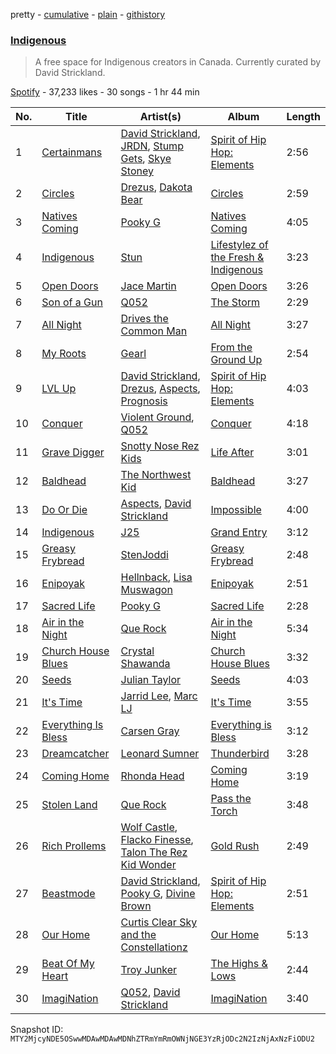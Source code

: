 pretty - [cumulative](/playlists/cumulative/37i9dQZF1DWYrH4yMJbkL8.md) - [plain](/playlists/plain/37i9dQZF1DWYrH4yMJbkL8) - [githistory](https://github.githistory.xyz/mackorone/spotify-playlist-archive/blob/main/playlists/plain/37i9dQZF1DWYrH4yMJbkL8)

### [Indigenous](https://open.spotify.com/playlist/37i9dQZF1DWYrH4yMJbkL8)

> A free space for Indigenous creators in Canada\. Currently curated by David Strickland.

[Spotify](https://open.spotify.com/user/spotify) - 37,233 likes - 30 songs - 1 hr 44 min

| No. | Title | Artist(s) | Album | Length |
|---|---|---|---|---|
| 1 | [Certainmans](https://open.spotify.com/track/4y89AiTlCijJD78EfY5afp) | [David Strickland](https://open.spotify.com/artist/3uiLDKuZbSyPRh7wdzT56G), [JRDN](https://open.spotify.com/artist/5v44WEYTAsI7rnuxsfJBly), [Stump Gets](https://open.spotify.com/artist/4lY9nyqjdR9VrC94iSgboG), [Skye Stoney](https://open.spotify.com/artist/1mxl5dowMJ17AjQenXSFm9) | [Spirit of Hip Hop: Elements](https://open.spotify.com/album/2HelVgf6YgnqslpqgAlLoq) | 2:56 |
| 2 | [Circles](https://open.spotify.com/track/45XnujE0wweAt8zuaEfNqa) | [Drezus](https://open.spotify.com/artist/08G2YWw73h9tgNN1CcqTOZ), [Dakota Bear](https://open.spotify.com/artist/25MEoFUjbq3v7Tc66YHv48) | [Circles](https://open.spotify.com/album/1uCmwNYgdn8BYfs8vwLiPU) | 2:59 |
| 3 | [Natives Coming](https://open.spotify.com/track/0xXLRXhSnIKrvhKgSl6QgM) | [Pooky G](https://open.spotify.com/artist/0hb8GuMc1l6ODRMovclPrg) | [Natives Coming](https://open.spotify.com/album/1p12ug4xuZLrTLeZKmly2P) | 4:05 |
| 4 | [Indigenous](https://open.spotify.com/track/44dGG6MfX9nWPsQD1opkMq) | [Stun](https://open.spotify.com/artist/6VbNlGtDDyO3pVCMDqLylR) | [Lifestylez of the Fresh & Indigenous](https://open.spotify.com/album/6hogy1sw5nX0g2Mto4yxOG) | 3:23 |
| 5 | [Open Doors](https://open.spotify.com/track/5ypIMtQa75KHt3NkE3jil4) | [Jace Martin](https://open.spotify.com/artist/3xf8LLl2ZMTIsnrK0Ms7CA) | [Open Doors](https://open.spotify.com/album/7Azn0p4oDPjNOSffIVTUpl) | 3:26 |
| 6 | [Son of a Gun](https://open.spotify.com/track/5zsVYoquMgMSZYXzTwLbB7) | [Q052](https://open.spotify.com/artist/2T6gwpmENgpNZTWLJ2bKVE) | [The Storm](https://open.spotify.com/album/2PJDK1hEOnFHOM8qt7qrgQ) | 2:29 |
| 7 | [All Night](https://open.spotify.com/track/0RGAfDifCecF9luOS9jMXP) | [Drives the Common Man](https://open.spotify.com/artist/2wcZTsK9T9ANPCLWDHtFIZ) | [All Night](https://open.spotify.com/album/08SmdqGpoFvM9Et6sir3Uh) | 3:27 |
| 8 | [My Roots](https://open.spotify.com/track/5z4Yl9hQ1rPHtRmtvj2D3R) | [Gearl](https://open.spotify.com/artist/3EylKuZyncDiQL9w5me5m4) | [From the Ground Up](https://open.spotify.com/album/7F11xXJYIMLsMwVmcswDkV) | 2:54 |
| 9 | [LVL Up](https://open.spotify.com/track/2h5pGjSq4EdQxzDOPDeNsK) | [David Strickland](https://open.spotify.com/artist/3uiLDKuZbSyPRh7wdzT56G), [Drezus](https://open.spotify.com/artist/08G2YWw73h9tgNN1CcqTOZ), [Aspects](https://open.spotify.com/artist/69LoIKhuJuda9MLrxWLrLn), [Prognosis](https://open.spotify.com/artist/0lgk1kHZw7gX9lsEEjaCxQ) | [Spirit of Hip Hop: Elements](https://open.spotify.com/album/2HelVgf6YgnqslpqgAlLoq) | 4:03 |
| 10 | [Conquer](https://open.spotify.com/track/7G3HQr2Eg2jnjEZKYbsZEB) | [Violent Ground](https://open.spotify.com/artist/4NggpgL0QyEmrdYQTrXUdy), [Q052](https://open.spotify.com/artist/2T6gwpmENgpNZTWLJ2bKVE) | [Conquer](https://open.spotify.com/album/2NQsY5pkAvQKwEKHXT2dzR) | 4:18 |
| 11 | [Grave Digger](https://open.spotify.com/track/63Tj6tcu16Oli5CHQpscvJ) | [Snotty Nose Rez Kids](https://open.spotify.com/artist/16T3el1CEjX49qFA7UT2n5) | [Life After](https://open.spotify.com/album/4W9xrubWyGteS9887uPP3o) | 3:01 |
| 12 | [Baldhead](https://open.spotify.com/track/67zPuemTuELBI4ZbzGVJqO) | [The Northwest Kid](https://open.spotify.com/artist/5Res9jNYMBw9nXqYjsEg4k) | [Baldhead](https://open.spotify.com/album/5AMv4c7wHSrhMD4XflSjG8) | 3:27 |
| 13 | [Do Or Die](https://open.spotify.com/track/5ksZxHKI0CqJBKrNUWrGSK) | [Aspects](https://open.spotify.com/artist/69LoIKhuJuda9MLrxWLrLn), [David Strickland](https://open.spotify.com/artist/7zPBcwrVMlx9Cqpu49P8y9) | [Impossible](https://open.spotify.com/album/6RbYmVI3PVP7tB9GEvt3gE) | 4:00 |
| 14 | [Indigenous](https://open.spotify.com/track/1jLeGHNU8INCGes7Goi6Uw) | [J25](https://open.spotify.com/artist/0zvt2CkXqszuXcdsQ3ncPo) | [Grand Entry](https://open.spotify.com/album/0Zsykm3miOnXs6yCXpYveE) | 3:12 |
| 15 | [Greasy Frybread](https://open.spotify.com/track/4bqXko7FPqSm2pz4noKerW) | [StenJoddi](https://open.spotify.com/artist/55U1IXgTHcRNpl1tRRrV3d) | [Greasy Frybread](https://open.spotify.com/album/6y5OOq78MkUmABrT0ocFOE) | 2:48 |
| 16 | [Enipoyak](https://open.spotify.com/track/6uXxwoCOV6og4s132kYwGx) | [Hellnback](https://open.spotify.com/artist/6uQP92pp2b16OF2kZaxHdZ), [Lisa Muswagon](https://open.spotify.com/artist/0ZkIb4eCGyDSGIBMEAj2yh) | [Enipoyak](https://open.spotify.com/album/1AYlyES4Aet9rrw7zpAQgp) | 2:51 |
| 17 | [Sacred Life](https://open.spotify.com/track/3oPFgFIjThpaFdIk8dlP7U) | [Pooky G](https://open.spotify.com/artist/0hb8GuMc1l6ODRMovclPrg) | [Sacred Life](https://open.spotify.com/album/5AfnHUzgGrDI6Qo6bDRrYX) | 2:28 |
| 18 | [Air in the Night](https://open.spotify.com/track/1epCKn8HvwRCUiTnynW54b) | [Que Rock](https://open.spotify.com/artist/25eJA2In4LBFboxN2mfoHY) | [Air in the Night](https://open.spotify.com/album/135ItejRM89nNawoldd3le) | 5:34 |
| 19 | [Church House Blues](https://open.spotify.com/track/2TfelkCoKk2aGh7SuuKTFr) | [Crystal Shawanda](https://open.spotify.com/artist/31X6W8Y4y9E0G78r5Y2rXG) | [Church House Blues](https://open.spotify.com/album/2cCuO5kbKBYkhRP6028JvC) | 3:32 |
| 20 | [Seeds](https://open.spotify.com/track/0t47bIDjKLTxUSwtWGZcj6) | [Julian Taylor](https://open.spotify.com/artist/35k2toFgs8gru6GMPChzo6) | [Seeds](https://open.spotify.com/album/2UWDJDoJRSgCyYpH333UlV) | 4:03 |
| 21 | [It's Time](https://open.spotify.com/track/20p1aC70nUObX5DTebYWfn) | [Jarrid Lee](https://open.spotify.com/artist/1o5aDZMy5rrKKGZM5ZsyX9), [Marc LJ](https://open.spotify.com/artist/3WXuiJqnmT0ug7qBPIaIo3) | [It's Time](https://open.spotify.com/album/2IHCcsbrZrJ3qBESFSCukn) | 3:55 |
| 22 | [Everything Is Bless](https://open.spotify.com/track/2yJmS83MrIzqijJbzcVJJl) | [Carsen Gray](https://open.spotify.com/artist/2Rghdsv4GA0dvKqLAnAWZs) | [Everything is Bless](https://open.spotify.com/album/0P4DiD5jTuNZuZ5A2p37ik) | 3:12 |
| 23 | [Dreamcatcher](https://open.spotify.com/track/4zeDqxmK6x1ZGqQZGz1jOr) | [Leonard Sumner](https://open.spotify.com/artist/0MYSpdiE9Jp6GBTsNvlZQ5) | [Thunderbird](https://open.spotify.com/album/404e7x6YmiTvr8fWZCLbII) | 3:28 |
| 24 | [Coming Home](https://open.spotify.com/track/5Md7FYvQgZtiTemHXVgGL7) | [Rhonda Head](https://open.spotify.com/artist/3TM5QL6rMaRf3b4ktSrX8N) | [Coming Home](https://open.spotify.com/album/1XoofXBHovmjEubC4v1xJB) | 3:19 |
| 25 | [Stolen Land](https://open.spotify.com/track/4kUn7Gr8x1LhTzveePwS2A) | [Que Rock](https://open.spotify.com/artist/25eJA2In4LBFboxN2mfoHY) | [Pass the Torch](https://open.spotify.com/album/2OSCceRfNm6FLSbxsBSo3P) | 3:48 |
| 26 | [Rich Prollems](https://open.spotify.com/track/0yf2hBzEwDTbzgZFpMoj5T) | [Wolf Castle](https://open.spotify.com/artist/4a0kFZeBNUTvD2iN55HBwq), [Flacko Finesse](https://open.spotify.com/artist/7zkFPt8HRSSN5dYd7peqDJ), [Talon The Rez Kid Wonder](https://open.spotify.com/artist/2TazIqRgLIUUZOPb8tWjRM) | [Gold Rush](https://open.spotify.com/album/5cM5G3KGa7pDt6s7uXUJSn) | 2:49 |
| 27 | [Beastmode](https://open.spotify.com/track/21v3zO4yDMduEvkj2RJGjg) | [David Strickland](https://open.spotify.com/artist/3uiLDKuZbSyPRh7wdzT56G), [Pooky G](https://open.spotify.com/artist/0hb8GuMc1l6ODRMovclPrg), [Divine Brown](https://open.spotify.com/artist/0quKBMxFPX36JhyGmNOZKa) | [Spirit of Hip Hop: Elements](https://open.spotify.com/album/2HelVgf6YgnqslpqgAlLoq) | 2:51 |
| 28 | [Our Home](https://open.spotify.com/track/342MBodBqiHv93jOEjnaig) | [Curtis Clear Sky and the Constellationz](https://open.spotify.com/artist/6nnegQsQIJhOxKourCo3dA) | [Our Home](https://open.spotify.com/album/7cJ0E5SXdrH2Yo0aLAockH) | 5:13 |
| 29 | [Beat Of My Heart](https://open.spotify.com/track/59kftlwVEVDHDMLNgO7Bt3) | [Troy Junker](https://open.spotify.com/artist/3MiN1ORRfl0gPMvJwT2adG) | [The Highs & Lows](https://open.spotify.com/album/0jLTvQTT24frCkaUXveM0i) | 2:44 |
| 30 | [ImagiNation](https://open.spotify.com/track/7nC3LBhp2bev8M4t7OO5oT) | [Q052](https://open.spotify.com/artist/2T6gwpmENgpNZTWLJ2bKVE), [David Strickland](https://open.spotify.com/artist/3uiLDKuZbSyPRh7wdzT56G) | [ImagiNation](https://open.spotify.com/album/2Bi01Xd77DXxV9FUGOZFYr) | 3:40 |

Snapshot ID: `MTY2MjcyNDE5OSwwMDAwMDAwMDNhZTRmYmRmOWNjNGE3YzRjODc2N2IzNjAxNzFiODU2`
